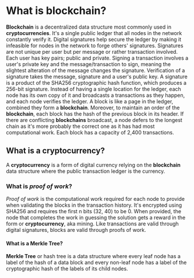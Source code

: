 # What is **blockchain**?

**Blockchain** is a decentralized data structure most commonly used in **cryptocurrencies**. It's a single public ledger that all nodes in the network constantly verify it. Digital signatures help secure the ledger by making it infeasible for nodes in the network to forge others' signatures. Signatures are not unique per user but per message or rather transaction involved. Each user has key pairs; public and private. Signing a transaction involves a user's private key and the message/transaction to sign, meaning the slightest alteration of the message changes the signature. Verification of a signature takes the message, signature and a user's public key. A signature is a product of the SHA256 cryptographic hash function, which produces a 256-bit signature. Instead of having a single location for the ledger, each node has its own copy of it and broadcasts a transactions as they happen, and each node verifies the ledger. A block is like a page in the ledger, combined they form a **blockchain**. Moreover, to maintain an order of the **blockchain**, each block has the hash of the previous block in its header. If there are conflicting **blockchains** broadcast, a node defers to the longest chain as it's more probably the correct one as it has had most computational work. Each block has a capacity of 2,400 transactions.

## What is a **cryptocurrency**?

A **cryptocurrency** is a form of digital currency relying on the **blockchain** data structure where the public transaction ledger is the currency.

### What is _proof of work_?

_Proof of work_ is the computational work required for each node to provide when validating the blocks in the transaction history. It's encrypted using SHA256 and requires the first n bits (32, 40) to be 0. When provided, the node that completes the work in guessing the solution gets a reward in the form or **cryptocurrency**, aka mining. Like transactions are valid through digital signatures, blocks are valid through proofs of work.

#### What is a **Merkle Tree**?

**Merkle Tree** or hash tree is a data structure where every leaf node has a label of the hash of a data block and every non-leaf node has a label of the cryptographic hash of the labels of its child nodes.
